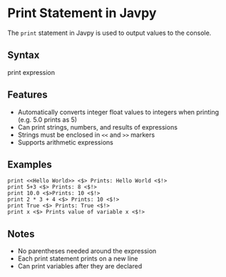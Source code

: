 
# Print Statement in Javpy

The `print` statement in Javpy is used to output values to the console.

## Syntax

print expression


## Features
- Automatically converts integer float values to integers when printing (e.g. 5.0 prints as 5)
- Can print strings, numbers, and results of expressions
- Strings must be enclosed in `<<` and `>>` markers
- Supports arithmetic expressions

## Examples

```
print <<Hello World>> <$> Prints: Hello World <$!>
print 5+3 <$> Prints: 8 <$!>
print 10.0 <$>Prints: 10 <$!>
print 2 * 3 + 4 <$> Prints: 10 <$!>
print True <$> Prints: True <$!>
print x <$> Prints value of variable x <$!>
```


## Notes
- No parentheses needed around the expression
- Each print statement prints on a new line
- Can print variables after they are declared
